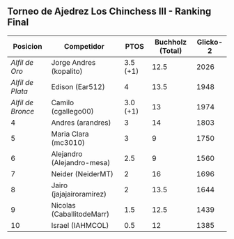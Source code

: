 ## Torneo de Ajedrez Los Chinchess III - Ranking Final

|          Posicion | Competidor                 |     PTOS | Buchholz (Total) | Glicko-2 |
|-------------------|----------------------------|----------|------------------|----------|
|    *Alfil de Oro* | Jorge Andres (kopalito)    | 3.5 (+1) |             12.5 |     2026 |
|  *Alfil de Plata* | Edison (Ear512)            |        4 |             13.5 |     1948 |
| *Alfil de Bronce* | Camilo (cgallego00)        | 3.0 (+1) |               13 |     1974 |
|                 4 | Andres (arandres)          |        3 |               14 |     1803 |
|                 5 | Maria Clara (mc3010)       |        3 |                9 |     1750 |
|                 6 | Alejandro (Alejandro-mesa) |      2.5 |                9 |     1560 |
|                 7 | Neider (NeiderMT)          |        2 |               16 |     1696 |
|                 8 | Jairo (jajajairoramirez)   |        2 |             13.5 |     1644 |
|                 9 | Nicolas (CaballitodeMarr)  |      1.5 |             12.5 |     1439 |
|                10 | Israel (IAHMCOL)           |      0.5 |               12 |     1385 |

